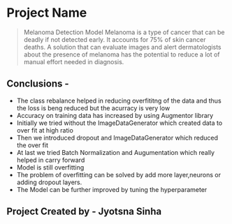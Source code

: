 # Project Name
>Melanoma Detection  Model
Melanoma is a type of cancer that can be deadly if not detected early. It accounts for 75% of skin cancer deaths. 
A solution that can evaluate images and alert dermatologists about the presence of melanoma has the potential to reduce a lot 
of manual effort needed in diagnosis.

## Conclusions - 
* The class rebalance helped in reducing overfititng of the data and thus the loss is beng reduced but the acurracy is very low
* Accuracy on training data has increased by using Augmentor library
* Initially we tried without the ImageDataGenerator which created data to over fit at high ratio
* Then we introduced dropout and ImageDataGenerator which reduced the over fit
* At last we tried Batch Normalization and Augumentation which really helped in carry forward
* Model is still overfitting
* The problem of overfitting can be solved by add more layer,neurons or adding dropout layers.
* The Model can be further improved by tuning the hyperparameter



## Project Created by - Jyotsna Sinha
    

